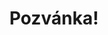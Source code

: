 ---
title: Pozvánka!
address: Milý Honzo s rodinou
pronoun: vás
checkout: mrkněte
rsvp: dejte
rsvp2: dorazíte
rsvp3: chcete
---